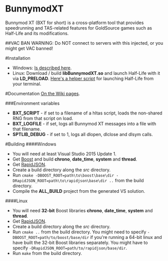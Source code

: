 BunnymodXT
==========

Bunnymod XT (BXT for short) is a cross-platform tool that provides speedrunning and TAS-related features for GoldSource games such as Half-Life and its modifications.

##VAC BAN WARNING: Do NOT connect to servers with this injected, or you might get VAC banned!

#Installation
- Windows: [Is described here](https://github.com/YaLTeR/BunnymodXT/wiki).
- Linux: Download / build **libBunnymodXT.so** and launch Half-Life with it via **LD_PRELOAD**. [Here's a helper script](http://tastools.readthedocs.org/en/latest/tastools.html#half-life-execution-script) for launching Half-Life from your terminal.

#Documentation
[On the Wiki pages](https://github.com/YaLTeR/BunnymodXT/wiki).

###Environment variables
- **BXT_SCRIPT** - if set to a filename of a hltas script, loads the non-shared RNG from that script on load.
- **BXT_LOGFILE** - if set, logs all Bunnymod XT messages into a file with that filename.
- **SPTLIB_DEBUG** - if set to 1, logs all dlopen, dlclose and dlsym calls.

#Building
####Windows
- You will need at least Visual Studio 2015 Update 1.
- Get [Boost](http://www.boost.org/) and build **chrono**, **date_time**, **system** and **thread**.
- Get [RapidJSON](https://github.com/miloyip/rapidjson/).
- Create a build directory along the *src* directory.
- Run `cmake -DBOOST_ROOT=path\to\boost\base\dir -DRapidJSON_ROOT=path\to\rapidjson\base\dir ..` from the build directory.
- Compile the **ALL_BUILD** project from the generated VS solution.

####Linux
- You will need **32-bit** Boost libraries **chrono**, **date_time**, **system** and **thread**.
- Get [RapidJSON](https://github.com/miloyip/rapidjson/).
- Create a build directory along the *src* directory.
- Run `cmake ..` from the build directory. You might need to specify `-DBOOST_ROOT=path/to/boost/base/dir` if you're running a 64-bit linux and have built the 32-bit Boost libraries separately. You might have to specify `-DRapidJSON_ROOT=path/to/rapidjson/base/dir`.
- Run `make` from the build directory.
